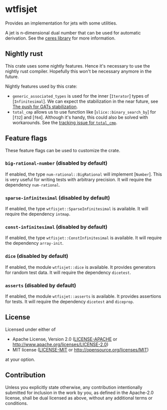 # wtfisjet

Provides an implementation for jets with some utilities.

A jet is n-dimensional dual number that can be used for automatic derivation.
See the [ceres library] for more information.

[ceres library]: http://ceres-solver.org/automatic_derivatives.html#dual-numbers-jets

## Nightly rust

This crate uses some nightly features. Hence it's necessary to use the nightly rust compiler.
Hopefully this won't be necessary anymore in the future.

Nightly features used by this crate:
- `generic_associated_types` is used for the inner [`Iterator`] types of [`Infinitesimal`].
We can expect the stabilization in the near future, see [The push for GATs stabilization].
- `total_cmp` allows us to use function like [`slice::binary_search_by`] for [`f32`] and
[`f64`]. Although it's handy, this could also be solved with workarounds. See the
[tracking issue for `total_cmp`].

[The push for GATs stabilization]: https://blog.rust-lang.org/2021/08/03/GATs-stabilization-push.html
[tracking issue for `total_cmp`]: https://github.com/rust-lang/rust/issues/72599

## Feature flags

These feature flags can be used to customize the crate.

### `big-rational-number` (disabled by default)

If enabled, the type `num-rational::BigRational` will implement [`Number`].
This is very useful for writing tests with arbitrary precision. It will
require the dependency `num-rational`.

### `sparse-infinitesimal` (disabled by default)

If enabled, the type `wtfisjet::SparseInfinitesimal` is available. It will
require the dependency `intmap`.

### `const-infinitesimal` (disabled by default)

If enabled, the type `wtfisjet::ConstInfinitesimal` is available. It will
require the dependency `array-init`.

### `dice` (disabled by default)

If enabled, the module `wtfisjet::dice` is available. It provides generators for
random test data. It will require the dependency `dicetest`.

### `asserts` (disabled by default)

If enabled, the module `wtfisjet::asserts` is available. It provides assertions for tests.
It will require the dependency `dicetest` and `diceprop`.

## License

Licensed under either of

 * Apache License, Version 2.0
   ([LICENSE-APACHE](LICENSE-APACHE) or http://www.apache.org/licenses/LICENSE-2.0)
 * MIT license
   ([LICENSE-MIT](LICENSE-MIT) or http://opensource.org/licenses/MIT)

at your option.

## Contribution

Unless you explicitly state otherwise, any contribution intentionally submitted
for inclusion in the work by you, as defined in the Apache-2.0 license, shall be
dual licensed as above, without any additional terms or conditions.
